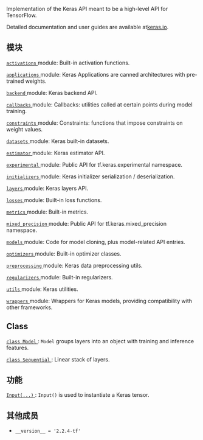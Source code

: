 Implementation of the Keras API meant to be a high-level API for TensorFlow.

Detailed documentation and user guides are available at[keras.io](https://keras.io).

## 模块
[ `activations` ](https://tensorflow.google.cn/api_docs/python/tf/compat/v2/keras/activations) module: Built-in activation functions.

[ `applications` ](https://tensorflow.google.cn/api_docs/python/tf/compat/v2/keras/applications) module: Keras Applications are canned architectures with pre-trained weights.

[ `backend` ](https://tensorflow.google.cn/api_docs/python/tf/compat/v2/keras/backend) module: Keras backend API.

[ `callbacks` ](https://tensorflow.google.cn/api_docs/python/tf/compat/v2/keras/callbacks) module: Callbacks: utilities called at certain points during model training.

[ `constraints` ](https://tensorflow.google.cn/api_docs/python/tf/compat/v2/keras/constraints) module: Constraints: functions that impose constraints on weight values.

[ `datasets` ](https://tensorflow.google.cn/api_docs/python/tf/compat/v2/keras/datasets) module: Keras built-in datasets.

[ `estimator` ](https://tensorflow.google.cn/api_docs/python/tf/compat/v2/keras/estimator) module: Keras estimator API.

[ `experimental` ](https://tensorflow.google.cn/api_docs/python/tf/compat/v2/keras/experimental) module: Public API for tf.keras.experimental namespace.

[ `initializers` ](https://tensorflow.google.cn/api_docs/python/tf/compat/v2/keras/initializers) module: Keras initializer serialization / deserialization.

[ `layers` ](https://tensorflow.google.cn/api_docs/python/tf/compat/v2/keras/layers) module: Keras layers API.

[ `losses` ](https://tensorflow.google.cn/api_docs/python/tf/compat/v2/keras/losses) module: Built-in loss functions.

[ `metrics` ](https://tensorflow.google.cn/api_docs/python/tf/compat/v2/keras/metrics) module: Built-in metrics.

[ `mixed_precision` ](https://tensorflow.google.cn/api_docs/python/tf/compat/v2/keras/mixed_precision) module: Public API for tf.keras.mixed_precision namespace.

[ `models` ](https://tensorflow.google.cn/api_docs/python/tf/compat/v2/keras/models) module: Code for model cloning, plus model-related API entries.

[ `optimizers` ](https://tensorflow.google.cn/api_docs/python/tf/compat/v2/keras/optimizers) module: Built-in optimizer classes.

[ `preprocessing` ](https://tensorflow.google.cn/api_docs/python/tf/compat/v2/keras/preprocessing) module: Keras data preprocessing utils.

[ `regularizers` ](https://tensorflow.google.cn/api_docs/python/tf/compat/v2/keras/regularizers) module: Built-in regularizers.

[ `utils` ](https://tensorflow.google.cn/api_docs/python/tf/compat/v2/keras/utils) module: Keras utilities.

[ `wrappers` ](https://tensorflow.google.cn/api_docs/python/tf/compat/v2/keras/wrappers) module: Wrappers for Keras models, providing compatibility with other frameworks.

## Class 
[ `class Model` ](https://tensorflow.google.cn/api_docs/python/tf/keras/Model):  `Model`  groups layers into an object with training and inference features.

[ `class Sequential` ](https://tensorflow.google.cn/api_docs/python/tf/keras/Sequential): Linear stack of layers.

## 功能
[ `Input(...)` ](https://tensorflow.google.cn/api_docs/python/tf/keras/Input):  `Input()`  is used to instantiate a Keras tensor.

## 其他成员
-  `__version__ = '2.2.4-tf'`  []()
